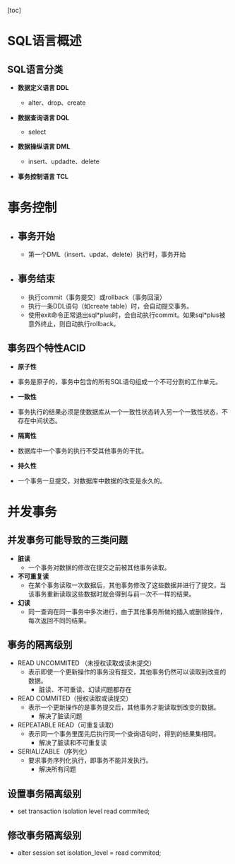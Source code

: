 [toc]

# SQL语言概述

## SQL语言分类

- **数据定义语言 DDL**

  - alter、drop、create

- **数据查询语言 DQL**

  - select

- **数据操纵语言 DML**

  - insert、updadte、delete

- **事务控制语言 TCL**

  

# 事务控制

- ## 事务开始

  - 第一个DML（insert、updat、delete）执行时，事务开始

- ## 事务结束

  - 执行commit（事务提交）或rollback（事务回滚）
  - 执行一条DDL语句（如create table）时，会自动提交事务。
  - 使用exit命令正常退出sql*plus时，会自动执行commit。如果sql\*plus被意外终止，则自动执行rollback。

## 事务四个特性ACID

- **原子性**
- 事务是原子的，事务中包含的所有SQL语句组成一个不可分割的工作单元。

- **一致性**
- 事务执行的结果必须是使数据库从一个一致性状态转入另一个一致性状态，不存在中间状态。

- **隔离性**
- 数据库中一个事务的执行不受其他事务的干扰。

- **持久性**
- 一个事务一旦提交，对数据库中数据的改变是永久的。

# 并发事务

## 并发事务可能导致的三类问题

- **脏读**
  - 一个事务对数据的修改在提交之前被其他事务读取。
- **不可重复读**
  - 在某个事务读取一次数据后，其他事务修改了这些数据并进行了提交，当该事务重新读取这些数据时就会得到与前一次不一样的结果。
- **幻读**
  - 同一查询在同一事务中多次进行，由于其他事务所做的插入或删除操作，每次返回不同的结果。

## 事务的隔离级别

- READ UNCOMMITED （未授权读取或读未提交）
  - 表示即使一个更新操作的事务没有提交，其他事务仍然可以读取到改变的数据。
    - 脏读、不可重读、幻读问题都存在
- READ COMMITED（授权读取或读提交）
  - 表示一个更新操作的是事务提交后，其他事务才能读取到改变的数据。
    - 解决了脏读问题
- REPEATABLE READ（可重复读取）
  - 表示同一个事务里面先后执行同一个查询语句时，得到的结果集相同。
    - 解决了脏读和不可重复读
- SERIALIZABLE（序列化）
  - 要求事务序列化执行，即事务不能并发执行。
    - 解决所有问题

## 设置事务隔离级别

- set transaction isolation level read commited;

  

## 修改事务隔离级别

- alter session set isolation_level = read commited;